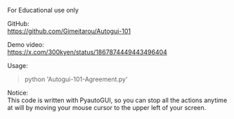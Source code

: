 For Educational use only

GitHub:<br>
<https://github.com/Gimeitarou/Autogui-101>

Demo video:<br>
<https://x.com/300kyen/status/1867874449443496404>

Usage:<br>
>python 'Autogui-101-Agreement.py'

Notice:<br>
This code is written with PyautoGUI, so you can stop all the actions anytime at will by moving your mouse cursor to the upper left of your screen.
